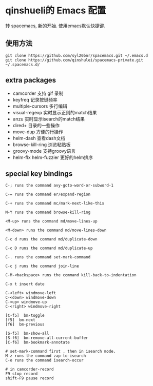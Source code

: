 # qinshueli的 Emacs 配置

转 spacemacs, 新的开始. 使用emacs默认快捷键.

## 使用方法

```
git clone https://github.com/syl20bnr/spacemacs.git ~/.emacs.d
git clone https://github.com/qinshulei/spacemacs-private.git ~/.spacemacs.d/
```

## extra packages
+ camcorder 支持 gif 录制
+ keyfreq 记录按键频率
+ multiple-cursors 多行编辑
+ visual-regexp 实时显示正则的match结果
+ anzu 实时显示isearch的match结果
+ dired+ 目录的一些操作
+ move-dup 方便的行操作
+ helm-dash 查看dash文档
+ browse-kill-ring 浏览粘贴板
+ groovy-mode 支持groovy语言
+ helm-flx helm-fuzzier 更好的helm排序

## special key bindings

```
C-; runs the command avy-goto-word-or-subword-1

C-= runs the command er/expand-region

C-+ runs the command mc/mark-next-like-this

M-Y runs the command browse-kill-ring

<M-up> runs the command md/move-lines-up

<M-down> runs the command md/move-lines-down

C-c d runs the command md/duplicate-down

C-c D runs the command md/duplicate-up

C-. runs the command set-mark-command

C-c j runs the command join-line

C-M-<backspace> runs the command kill-back-to-indentation

C-x t insert date

C-<left> windmove-left
C-<down> windmove-down
C-<up> windmove-up
C-<right> windmove-right

[C-f5]  bm-toggle
[f5]  bm-next
[f6]  bm-previous

[S-f5]  bm-show-all
[S-f6]  bm-remove-all-current-buffer
[C-f6]  bm-bookmark-annotate

# set-mark-command first , then in isearch mode.
M-z runs the command zap-to-isearch
C-o runs the command isearch-occur

# in camcorder-record
F9 stop record
shift-F9 pause record

```
